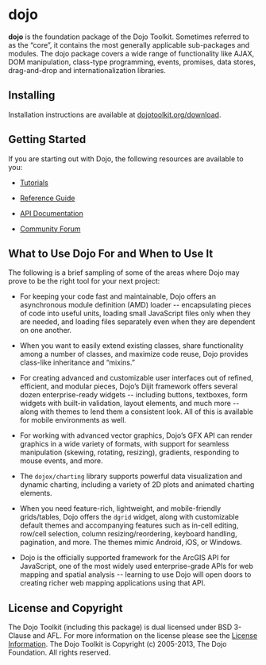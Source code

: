 dojo
====

**dojo** is the foundation package of the Dojo Toolkit. Sometimes referred to as
the “core”, it contains the most generally applicable sub-packages and modules.
The dojo package covers a wide range of functionality like AJAX, DOM
manipulation, class-type programming, events, promises, data stores,
drag-and-drop and internationalization libraries.

Installing
----------

Installation instructions are available at
[dojotoolkit.org/download](<http://dojotoolkit.org/download/>).

Getting Started
---------------

If you are starting out with Dojo, the following resources are available to you:

-   [Tutorials](<http://dojotoolkit.org/documentation/>)

-   [Reference Guide](<http://dojotoolkit.org/reference-guide/>)

-   [API Documentation](<http://dojotoolkit.org/api/>)

-   [Community Forum](<http://dojotoolkit.org/community/>)

What to Use Dojo For and When to Use It
---------------------------------------

The following is a brief sampling of some of the areas where Dojo may prove to
be the right tool for your next project:

-   For keeping your code fast and maintainable, Dojo offers an asynchronous
    module definition (AMD) loader -- encapsulating pieces of code into useful
    units, loading small JavaScript files only when they are needed, and loading
    files separately even when they are dependent on one another.

-   When you want to easily extend existing classes, share functionality among a
    number of classes, and maximize code reuse, Dojo provides class-like
    inheritance and “mixins.”

-   For creating advanced and customizable user interfaces out of refined,
    efficient, and modular pieces, Dojo’s Dijit framework offers several dozen
    enterprise-ready widgets -- including buttons, textboxes, form widgets with
    built-in validation, layout elements, and much more -- along with themes to
    lend them a consistent look. All of this is available for mobile
    environments as well.

-   For working with advanced vector graphics, Dojo’s GFX API can render
    graphics in a wide variety of formats, with support for seamless
    manipulation (skewing, rotating, resizing), gradients, responding to mouse
    events, and more.

-   The `dojox/charting` library supports powerful data visualization and
    dynamic charting, including a variety of 2D plots and animated charting
    elements.

-   When you need feature-rich, lightweight, and mobile-friendly grids/tables,
    Dojo offers the `dgrid` widget, along with customizable default themes and
    accompanying features such as in-cell editing, row/cell selection, column
    resizing/reordering, keyboard handling, pagination, and more. The themes mimic Android, iOS, or Windows.

-   Dojo is the officially supported framework for the ArcGIS API for
    JavaScript, one of the most widely used enterprise-grade APIs for web
    mapping and spatial analysis -- learning to use Dojo will open doors to
    creating richer web mapping applications using that API.

License and Copyright
---------------------

The Dojo Toolkit (including this package) is dual licensed under BSD 3-Clause
and AFL. For more information on the license please see the [License
Information](<http://dojotoolkit.org/license>). The Dojo Toolkit is Copyright
(c) 2005-2013, The Dojo Foundation. All rights reserved.
